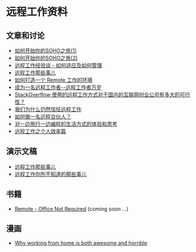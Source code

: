 远程工作资料
================

文章和讨论
-------------

 - [如何开始你的SOHO之旅(1)](http://terrytai.com/articles/2-how-to-begin-soho-1)
 - [如何开始你的SOHO之旅(2)](http://terrytai.com/articles/4-remote-full-time-job)
 - [远程工作经验谈 - 如何适应及如何管理](http://yedingding.com/2013/07/24/remote-team-the-things-you-should-know.html)
 - [远程工作那些事儿](http://blog.wangyaodi.com/2013/07/20/remote-working/)
 - [如何打造一个 Remote 工作的环境](http://smalltalk.xdite.net/posts/73953-how-to-create-a-remote-environment)
 - [成为一名远程工作者--远程工作者万岁](http://blogs.msdn.com/b/scott_hanselman/archive/2013/02/28/10398083.aspx)
 - [StackOverflow 使用的远程工作方式对于国内的互联网创业公司有多大的可行性？](http://www.zhihu.com/question/20759108)
 - [我们为什么仍然信任远程工作](http://www.oschina.net/translate/why-we-still-believe-in-working-remotely)
 - [如何做一名远程合伙人？](http://www.36kr.com/p/205768.html)
 - [对一边旅行一边编程的生活方式的体验和思考](http://www.aqee.net/how-i-thought-i-wanted-to-become-a-digital-nomad/)
 - [远程工作之个人效率篇](http://beenhero.com/improve-remote-work-productivity/)

演示文稿
------------

 - [远程工作那些事儿](https://speakerdeck.com/yorzi/yuan-cheng-gong-zuo-na-xie-shi-er)
 - [远程工作你所不知道的那些事儿](http://vdisk.weibo.com/s/zby-x0TZj2PEy/1378093426)

书籍
------------

 - [Remote - Office Not Required](http://37signals.com/remote) (coming soon ...)

漫画
------------

 - [Why working from home is both awesome and horrible](http://theoatmeal.com/comics/working_home)


